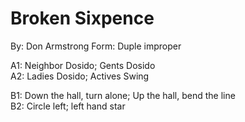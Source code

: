 # Broken Sixpence
By: Don Armstrong
Form: Duple improper

A1: Neighbor Dosido; Gents Dosido  
A2: Ladies Dosido; Actives Swing

B1: Down the hall, turn alone; Up the hall, bend the line  
B2: Circle left; left hand star
